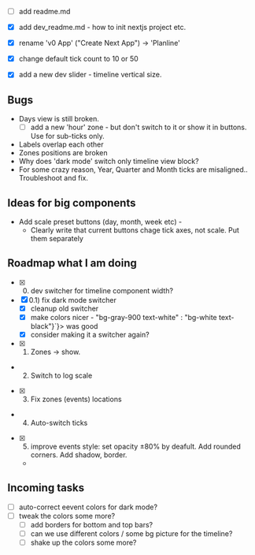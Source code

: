 - [ ] add readme.md
- [x] add dev_readme.md - how to init nextjs project etc.

- [x] rename 'v0 App' ("Create Next App") -> 'Planline'

- [x] change default tick count to 10 or 50

- [x] add a new dev slider - timeline vertical size.

## Bugs
- Days view is still broken.
  - [ ] add a new 'hour' zone - but don't switch to it or show it in buttons. Use for sub-ticks only.
- Labels overlap each other
- Zones positions are broken
- Why does 'dark mode' switch only timeline view block?
- For some crazy reason, Year, Quarter and Month ticks are misaligned.. Troubleshoot and fix.

## Ideas for big components

- Add scale preset buttons (day, month, week etc) - 
  - Clearly write that current buttons chage tick axes, not scale. Put them separately


## Roadmap what I am doing

- [x] 0) dev switcher for timeline component width?
- [x] 0.1) fix dark mode switcher
  - [x] cleanup old switcher
  - [x] make colors nicer -  "bg-gray-900 text-white" : "bg-white text-black"}`}> was good
  - [x] consider making it a switcher again?
- [x] 1) Zones -> show.
- 2) Switch to log scale
- [x] 3) Fix zones (events) locations
- 4) Auto-switch ticks
- [x] 5) improve events style: set opacity ±80% by deafult. Add rounded corners. Add shadow, border.
  - 

## Incoming tasks
- [ ] auto-correct eevent colors for dark mode?
- [ ] tweak the colors some more?
  - [ ] add borders for bottom and top bars?
  - [ ] can we use different colors / some bg picture for the timeline?
  - [ ] shake up the colors some more?